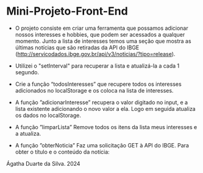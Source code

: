 # Mini-Projeto-Front-End

 - O projeto consiste em criar  uma ferramenta que possamos adicionar nossos interesses e hobbies, que podem ser acessados a qualquer momento.  Junto a lista de interesses temos uma seção que mostra as últimas notícias que são retiradas da API do IBGE (http://servicodados.ibge.gov.br/api/v3/noticias/?tipo=release).

 - Utilizei o "setInterval" para recuperar a lista e atualizá-la a cada 1 segundo.
   
 - Crie a função “todosInteresses” que recupere todos os interesses adicionados no localStorage e os coloca na lista de 
   interesses.
   
 -  A função ”adicionarInteresse” recupera o valor digitado no input, e a lista existente adicionando  o novo valor a ela. 
    Logo em seguida atualiza os  dados no localStorage.
    
 -  A função ”limparLista” Remove todos os itens da lista meus interesses e a atualiza.

 -  A função ”obterNoticia” Faz uma solicitação GET à API do IBGE. Para obter o título e o conteúdo da notícia:

   Ágatha Duarte da Silva. 
   2024

    
